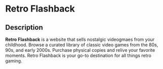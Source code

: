 # Retro Flashback

## Description

**Retro Flashback** is a website that sells nostalgic videogmaes from your childhood. Browse a curated library of classic video games from the 80s, 90s, and early 2000s. Purchase physical copies and relive your favorite moments. Retro Flashback is your go-to destination for all things retro gaming.
